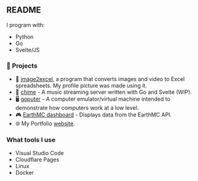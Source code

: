 ## README

I program with:
- Python
- Go
- Svelte/JS

### :construction: Projects

 - :pencil: [image2excel](https://github.com/sccreeper/image2excel), a program that converts images and video to Excel spreadsheets. My profile picture was made using it.
 - :musical_note: [chime](https://github.com/sccreeper/chime) - A music streaming server written with Go and Svelte (WIP).
 - :desktop_computer: [goputer](https://github.com/sccreeper/goputer) - A computer emulator/virtual machine intended to demonstrate how computers work at a low level.
 - :video_game: [EarthMC dashboard](https://github.com/sccreeper/earthmcdashboard) - Displays data from the EarthMC API.
 - :globe_with_meridians: My Portfolio [website](https://www.oscarcp.net/).

 ### What tools I use

 - Visual Studio Code
 - Cloudflare Pages
 - Linux
 - Docker